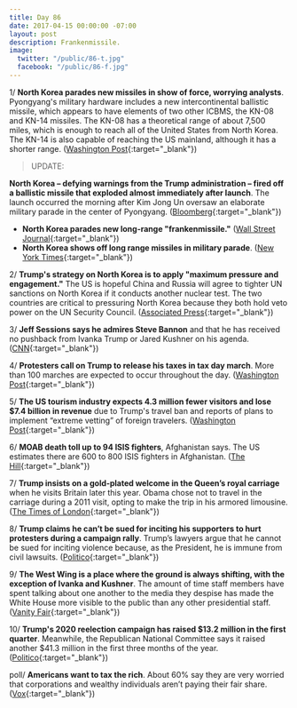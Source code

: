 ```yaml
---
title: Day 86
date: 2017-04-15 00:00:00 -07:00
layout: post
description: Frankenmissile.
image:
  twitter: "/public/86-t.jpg"
  facebook: "/public/86-f.jpg"
---
```


1/ **North Korea parades new missiles in show of force, worrying analysts**. Pyongyang's military hardware includes a new intercontinental ballistic missile, which appears to have elements of two other ICBMS, the KN-08 and KN-14 missiles. The KN-08 has a theoretical range of about 7,500 miles, which is enough to reach all of the United States from North Korea. The KN-14 is also capable of reaching the US mainland, although it has a shorter range. ([Washington Post](https://www.washingtonpost.com/world/north-korea-shows-off-new-missiles-in-huge-military-parade-but-doesnt-test-nuclear-weapon/2017/04/15/ba8b447c-212b-11e7-bb59-a74ccaf1d02f_story.html){:target="_blank"})

> UPDATE:
>
**North Korea – defying warnings from the Trump administration – fired off a ballistic missile that exploded almost immediately after launch**. The launch occurred the morning after Kim Jong Un oversaw an elaborate military parade in the center of Pyongyang. ([Bloomberg](https://www.bloomberg.com/politics/articles/2017-04-15/north-korea-likely-conducted-failed-missile-test-south-korea){:target="_blank"})
>

* **North Korea parades new long-range "frankenmissile."** ([Wall Street Journal](https://www.wsj.com/articles/north-korea-parades-apparently-new-long-range-missile-1492237791){:target="_blank"})
* **North Korea shows off long range missiles in military parade**. ([New York Times](https://www.nytimes.com/2017/04/15/world/asia/north-korea-missiles-pyongyang-kim-jong-un.html){:target="_blank"})

2/ **Trump's strategy on North Korea is to apply "maximum pressure and engagement."** The US is hopeful China and Russia will agree to tighter UN sanctions on North Korea if it conducts another nuclear test. The two countries are critical to pressuring North Korea because they both hold veto power on the UN Security Council. ([Associated Press](https://www.apnews.com/86626d21ea2b45c79457a873a747c452/Trump-strategy-on-NKorea:-'Maximum-pressure-and-engagement){:target="_blank"})

3/ **Jeff Sessions says he admires Steve Bannon** and that he has received no pushback from Ivanka Trump or Jared Kushner on his agenda. ([CNN](http://www.cnn.com/2017/04/12/politics/kfile-jeff-sessions-on-bannon/index.html){:target="_blank"})

4/ **Protesters call on Trump to release his taxes in tax day march**. More than 100 marches are expected to occur throughout the day. ([Washington Post](https://www.washingtonpost.com/news/local/wp/2017/04/15/the-tax-march-thousands-protest-around-the-country-calling-on-president-trump-to-release-his-taxes/){:target="_blank"})

5/ **The US tourism industry expects 4.3 million fewer visitors and lose $7.4 billion in revenue** due to Trump's travel ban and reports of plans to implement “extreme vetting” of foreign travelers. ([Washington Post](https://www.washingtonpost.com/business/capitalbusiness/after-trumps-travel-ban-tourism-outfits-say-that-brand-usa-has-taken-a-hit/2017/04/14/d0eebf4e-158e-11e7-833c-503e1f6394c9_story.html){:target="_blank"})

6/ **MOAB death toll up to 94 ISIS fighters**, Afghanistan says. The US estimates there are 600 to 800 ISIS fighters in Afghanistan. ([The Hill](http://thehill.com/policy/international/328952-bombing-death-toll-up-to-94-isis-fighters-afghan-official-says){:target="_blank"})

7/ **Trump insists on a gold‑plated welcome in the Queen’s royal carriage** when he visits Britain later this year.  Obama chose not to travel in the carriage during a 2011 visit, opting to make the trip in his armored limousine. ([The Times of London](https://www.thetimes.co.uk/article/trump-demands-gold-plated-welcome-xjnffdq32){:target="_blank"})

8/ **Trump claims he can’t be sued for inciting his supporters to hurt protesters during a campaign rally**. Trump’s lawyers argue that he cannot be sued for inciting violence because, as the President, he is immune from civil lawsuits. ([Politico](http://www.politico.com/story/2017/04/trump-inciting-violence-protest-rally-lawsuit-237249){:target="_blank"})

9/ **The West Wing is a place where the ground is always shifting, with the exception of Ivanka and Kushner**. The amount of time staff members have spent talking about one another to the media they despise has made the White House more visible to the public than any other presidential staff. ([Vanity Fair](http://www.vanityfair.com/news/2017/04/jared-kushner-steve-bannon-white-house-civil-war){:target="_blank"})

10/ **Trump's 2020 reelection campaign has raised $13.2 million in the first quarter**. Meanwhile, the Republican National Committee says it raised another $41.3 million in the first three months of the year. ([Politico](http://www.politico.com/story/2017/04/trumps-reelection-campaign-raised-132-million-in-first-quarter-237250){:target="_blank"})

poll/ **Americans want to tax the rich**. About 60% say they are very worried that corporations and wealthy individuals aren’t paying their fair share. ([Vox](http://www.vox.com/2017/4/14/15297488/tax-poll-rich-pay-more){:target="_blank"})

